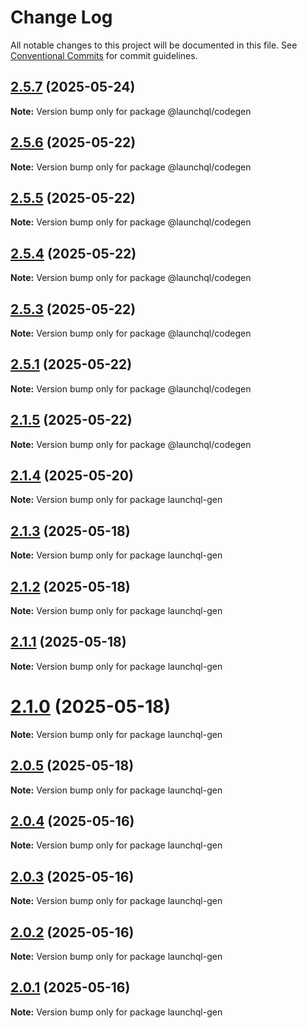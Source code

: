 # Change Log

All notable changes to this project will be documented in this file.
See [Conventional Commits](https://conventionalcommits.org) for commit guidelines.

## [2.5.7](https://github.com/launchql/launchql/compare/@launchql/codegen@2.5.6...@launchql/codegen@2.5.7) (2025-05-24)

**Note:** Version bump only for package @launchql/codegen





## [2.5.6](https://github.com/launchql/launchql/compare/@launchql/codegen@2.5.5...@launchql/codegen@2.5.6) (2025-05-22)

**Note:** Version bump only for package @launchql/codegen





## [2.5.5](https://github.com/launchql/launchql/compare/@launchql/codegen@2.5.4...@launchql/codegen@2.5.5) (2025-05-22)

**Note:** Version bump only for package @launchql/codegen





## [2.5.4](https://github.com/launchql/launchql/compare/@launchql/codegen@2.5.3...@launchql/codegen@2.5.4) (2025-05-22)

**Note:** Version bump only for package @launchql/codegen





## [2.5.3](https://github.com/launchql/launchql/compare/@launchql/codegen@2.5.1...@launchql/codegen@2.5.3) (2025-05-22)

**Note:** Version bump only for package @launchql/codegen





## [2.5.1](https://github.com/launchql/launchql/compare/@launchql/codegen@2.1.5...@launchql/codegen@2.5.1) (2025-05-22)

**Note:** Version bump only for package @launchql/codegen





## [2.1.5](https://github.com/launchql/launchql/compare/@launchql/codegen@2.1.5...@launchql/codegen@2.1.5) (2025-05-22)

**Note:** Version bump only for package @launchql/codegen





## [2.1.4](https://github.com/launchql/launchql/compare/launchql-gen@2.1.3...launchql-gen@2.1.4) (2025-05-20)

**Note:** Version bump only for package launchql-gen





## [2.1.3](https://github.com/launchql/launchql/compare/launchql-gen@2.1.2...launchql-gen@2.1.3) (2025-05-18)

**Note:** Version bump only for package launchql-gen





## [2.1.2](https://github.com/launchql/launchql/compare/launchql-gen@2.1.1...launchql-gen@2.1.2) (2025-05-18)

**Note:** Version bump only for package launchql-gen





## [2.1.1](https://github.com/launchql/launchql/compare/launchql-gen@2.1.0...launchql-gen@2.1.1) (2025-05-18)

**Note:** Version bump only for package launchql-gen





# [2.1.0](https://github.com/launchql/launchql/compare/launchql-gen@2.0.5...launchql-gen@2.1.0) (2025-05-18)

**Note:** Version bump only for package launchql-gen





## [2.0.5](https://github.com/launchql/launchql/compare/launchql-gen@2.0.4...launchql-gen@2.0.5) (2025-05-18)

**Note:** Version bump only for package launchql-gen





## [2.0.4](https://github.com/launchql/launchql/compare/launchql-gen@2.0.3...launchql-gen@2.0.4) (2025-05-16)

**Note:** Version bump only for package launchql-gen





## [2.0.3](https://github.com/launchql/launchql/compare/launchql-gen@2.0.2...launchql-gen@2.0.3) (2025-05-16)

**Note:** Version bump only for package launchql-gen





## [2.0.2](https://github.com/launchql/launchql/compare/launchql-gen@2.0.1...launchql-gen@2.0.2) (2025-05-16)

**Note:** Version bump only for package launchql-gen





## [2.0.1](https://github.com/launchql/launchql/compare/launchql-gen@0.3.20...launchql-gen@2.0.1) (2025-05-16)

**Note:** Version bump only for package launchql-gen
